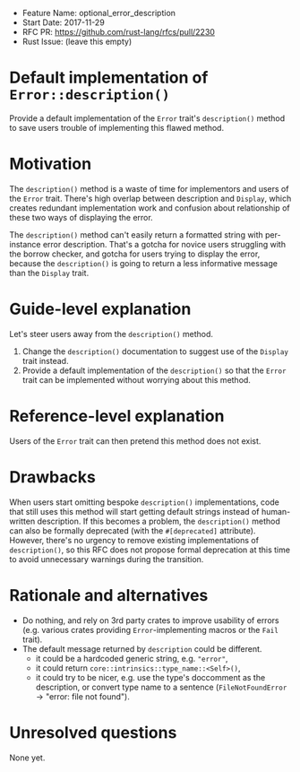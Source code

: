 - Feature Name: optional_error_description
- Start Date: 2017-11-29
- RFC PR: https://github.com/rust-lang/rfcs/pull/2230
- Rust Issue: (leave this empty)

# Default implementation of `Error::description()`
[summary]: #summary

Provide a default implementation of the `Error` trait's `description()` method to save users trouble of implementing this flawed method.

# Motivation
[motivation]: #motivation

The `description()` method is a waste of time for implementors and users of the `Error` trait. There's high overlap between description and `Display`, which creates redundant implementation work and confusion about relationship of these two ways of displaying the error.

The `description()` method can't easily return a formatted string with per-instance error description. That's a gotcha for novice users struggling with the borrow checker, and gotcha for users trying to display the error, because the `description()` is going to return a less informative message than the `Display` trait.

# Guide-level explanation
[guide-level-explanation]: #guide-level-explanation

Let's steer users away from the `description()` method.

1. Change the `description()` documentation to suggest use of the `Display` trait instead.
2. Provide a default implementation of the `description()` so that the `Error` trait can be implemented without worrying about this method.

# Reference-level explanation
[reference-level-explanation]: #reference-level-explanation

Users of the `Error` trait can then pretend this method does not exist.

# Drawbacks
[drawbacks]: #drawbacks

When users start omitting bespoke `description()` implementations, code that still uses this method will start getting default strings instead of human-written description. If this becomes a problem, the `description()` method can also be formally deprecated (with the `#[deprecated]` attribute). However, there's no urgency to remove existing implementations of `description()`, so this RFC does not propose formal deprecation at this time to avoid unnecessary warnings during the transition.

# Rationale and alternatives
[alternatives]: #alternatives

- Do nothing, and rely on 3rd party crates to improve usability of errors (e.g. various crates providing `Error`-implementing macros or the `Fail` trait).
- The default message returned by `description` could be different.
    - it could be a hardcoded generic string, e.g. `"error"`,
    - it could return `core::intrinsics::type_name::<Self>()`,
    - it could try to be nicer, e.g. use the type's doccomment as the description, or convert type name to a sentence (`FileNotFoundError` -> "error: file not found").

# Unresolved questions
[unresolved]: #unresolved-questions

None yet.
